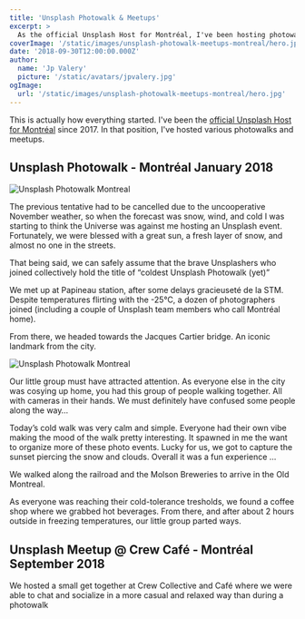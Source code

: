 ```yaml
---
title: 'Unsplash Photowalk & Meetups'
excerpt: >
  As the official Unsplash Host for Montréal, I've been hosting photowalks and meetups. We're still holding the record for "coldest photowalk" to this day.
coverImage: '/static/images/unsplash-photowalk-meetups-montreal/hero.jpg'
date: '2018-09-30T12:00:00.000Z'
author:
  name: 'Jp Valery'
  picture: '/static/avatars/jpvalery.jpg'
ogImage:
  url: '/static/images/unsplash-photowalk-meetups-montreal/hero.jpg'
---
```


This is actually how everything started. I've been the [official Unsplash Host for Montréal](https://medium.com/unsplash/host-profile-jp-valery-72654ba707d5) since 2017. In that position, I've hosted various photowalks and meetups.

## Unsplash Photowalk - Montréal January 2018

![Unsplash Photowalk Montreal](./images/unsplash-montreal-photowalk-cold-winter.jpeg)

The previous tentative had to be cancelled due to the uncooperative November weather, so when the forecast was snow, wind, and cold I was starting to think the Universe was against me hosting an Unsplash event. Fortunately, we were blessed with a great sun, a fresh layer of snow, and almost no one in the streets.

That being said, we can safely assume that the brave Unsplashers who joined collectively hold the title of “coldest Unsplash Photowalk (yet)”

We met up at Papineau station, after some delays gracieuseté de la STM. Despite temperatures flirting with the -25°C, a dozen of photographers joined (including a couple of Unsplash team members who call Montréal home).

From there, we headed towards the Jacques Cartier bridge. An iconic landmark from the city.

![Unsplash Photowalk Montreal](./images/unsplash-montreal-photowalk-cold-winter-2.jpeg)

Our little group must have attracted attention. As everyone else in the city was cosying up home, you had this group of people walking together. All with cameras in their hands. We must definitely have confused some people along the way…

Today’s cold walk was very calm and simple. Everyone had their own vibe making the mood of the walk pretty interesting. It spawned in me the want to organize more of these photo events. Lucky for us, we got to capture the sunset piercing the snow and clouds. Overall it was a fun experience …

We walked along the railroad and the Molson Breweries to arrive in the Old Montreal.

As everyone was reaching their cold-tolerance tresholds, we found a coffee shop where we grabbed hot beverages. From there, and after about 2 hours outside in freezing temperatures, our little group parted ways.

## Unsplash Meetup @ Crew Café - Montréal September 2018

We hosted a small get together at Crew Collective and Café where we were able to chat and socialize in a more casual and relaxed way than during a photowalk
